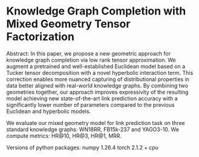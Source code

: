 # Knowledge Graph Completion with Mixed Geometry Tensor Factorization

Abstract: In this paper, we propose a new geometric approach for knowledge graph completion via low rank tensor approximation. We augment a pretrained and well-established Euclidean model based on a Tucker tensor decomposition with a novel hyperbolic interaction term. This correction enables more nuanced capturing of distributional properties in data better aligned with real-world knowledge graphs. By combining two geometries together, our approach improves expressivity of the resulting model achieving new state-of-the-art link prediction accuracy with a significantly lower number of parameters compared to the previous Euclidean and hyperbolic models.

We evaluate our mixed geometry model for link prediction task on three standard knowledge graphs: WN18RR, FB15k-237 and YAGO3-10. We compute metrics: HR@10, HR@3, HR@1, MRR.

Versions of python packages:
numpy $1.26.4$
torch $2.1.2+cpu$


